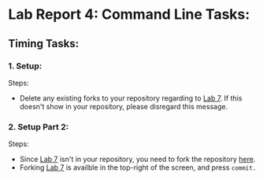# Lab Report 4: Command Line Tasks:

## Timing Tasks: 

### 1. Setup:

Steps:
* Delete any existing forks to your repository regarding to [Lab 7](https://github.com/ucsd-cse15l-s23/lab7). If this doesn't show in your repository, please disregard this message. 

### 2. Setup Part 2:

Steps:
* Since [Lab 7](https://github.com/ucsd-cse15l-s23/lab7) isn't in your repository, you need to fork the repository [here](https://github.com/ucsd-cse15l-s23/lab7). 
* Forking [Lab 7](https://github.com/ucsd-cse15l-s23/lab7) is availble in the top-right of the screen, and press `commit.`
